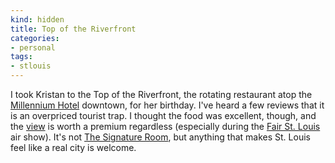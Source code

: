 ```yaml
---
kind: hidden
title: Top of the Riverfront
categories:
- personal
tags:
- stlouis
---
```


I took Kristan to the Top of the Riverfront, the rotating restaurant atop the [Millennium Hotel][1] downtown, for her birthday.  I've heard a few reviews that it is an overpriced tourist trap.  I thought the food was excellent, though, and the [view][2] is worth a premium regardless (especially during the [Fair
St. Louis][3] air show).  It's not [The Signature
Room][4], but anything that makes St. Louis feel like a real city is welcome.

   [1]: http://www.millennium-hotels.com/
   [2]: http://www.copthorne.com.sg/vtour/stlouis/14.gif
   [3]: http://www.fairstlouis.com/
   [4]: http://www.signatureroom.com/


